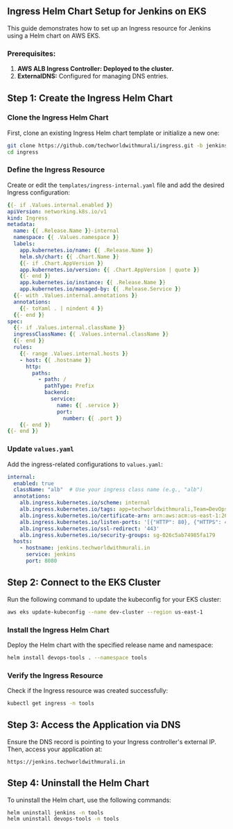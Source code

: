 ## Ingress Helm Chart Setup for Jenkins on EKS

This guide demonstrates how to set up an Ingress resource for Jenkins using a Helm chart on AWS EKS.

### Prerequisites:
1. **AWS ALB Ingress Controller: Deployed to the cluster.**
2. **ExternalDNS:** Configured for managing DNS entries.

## Step 1: Create the Ingress Helm Chart

### Clone the Ingress Helm Chart

First, clone an existing Ingress Helm chart template or initialize a new one:

```bash
git clone https://github.com/techworldwithmurali/ingress.git -b jenkins
cd ingress
```

### Define the Ingress Resource

Create or edit the `templates/ingress-internal.yaml` file and add the desired Ingress configuration:

```yaml
{{- if .Values.internal.enabled }}
apiVersion: networking.k8s.io/v1
kind: Ingress
metadata:
  name: {{ .Release.Name }}-internal
  namespace: {{ .Values.namespace }}
  labels:
    app.kubernetes.io/name: {{ .Release.Name }}
    helm.sh/chart: {{ .Chart.Name }}
    {{- if .Chart.AppVersion }}
    app.kubernetes.io/version: {{ .Chart.AppVersion | quote }}
    {{- end }}
    app.kubernetes.io/instance: {{ .Release.Name }}
    app.kubernetes.io/managed-by: {{ .Release.Service }}
  {{- with .Values.internal.annotations }}
  annotations:
    {{- toYaml . | nindent 4 }}
  {{- end }}
spec:
  {{- if .Values.internal.className }}
  ingressClassName: {{ .Values.internal.className }}
  {{- end }}
  rules:
    {{- range .Values.internal.hosts }}
    - host: {{ .hostname }}
      http:
        paths:
          - path: /
            pathType: Prefix
            backend:
              service:
                name: {{ .service }}
                port:
                  number: {{ .port }}
    {{- end }}
{{- end }}
```

### Update `values.yaml`

Add the ingress-related configurations to `values.yaml`:

```yaml
internal:
  enabled: true
  className: "alb"  # Use your ingress class name (e.g., "alb")
  annotations:
    alb.ingress.kubernetes.io/scheme: internal
    alb.ingress.kubernetes.io/tags: app=techworldwithmurali,Team=DevOps
    alb.ingress.kubernetes.io/certificate-arn: arn:aws:acm:us-east-1:266735810449:certificate/8a7cbcb1-774c-463f-ab3e-476437028686
    alb.ingress.kubernetes.io/listen-ports: '[{"HTTP": 80}, {"HTTPS": 443}]'
    alb.ingress.kubernetes.io/ssl-redirect: '443'
    alb.ingress.kubernetes.io/security-groups: sg-026c5ab74985fa179
  hosts:
    - hostname: jenkins.techworldwithmurali.in
      service: jenkins
      port: 8080
```

## Step 2: Connect to the EKS Cluster

Run the following command to update the kubeconfig for your EKS cluster:

```bash
aws eks update-kubeconfig --name dev-cluster --region us-east-1
```

### Install the Ingress Helm Chart

Deploy the Helm chart with the specified release name and namespace:

```bash
helm install devops-tools . --namespace tools
```

### Verify the Ingress Resource

Check if the Ingress resource was created successfully:

```bash
kubectl get ingress -n tools
```

## Step 3: Access the Application via DNS

Ensure the DNS record is pointing to your Ingress controller's external IP. Then, access your application at:

```
https://jenkins.techworldwithmurali.in
```

## Step 4: Uninstall the Helm Chart

To uninstall the Helm chart, use the following commands:

```bash
helm uninstall jenkins -n tools
helm uninstall devops-tools -n tools
```
